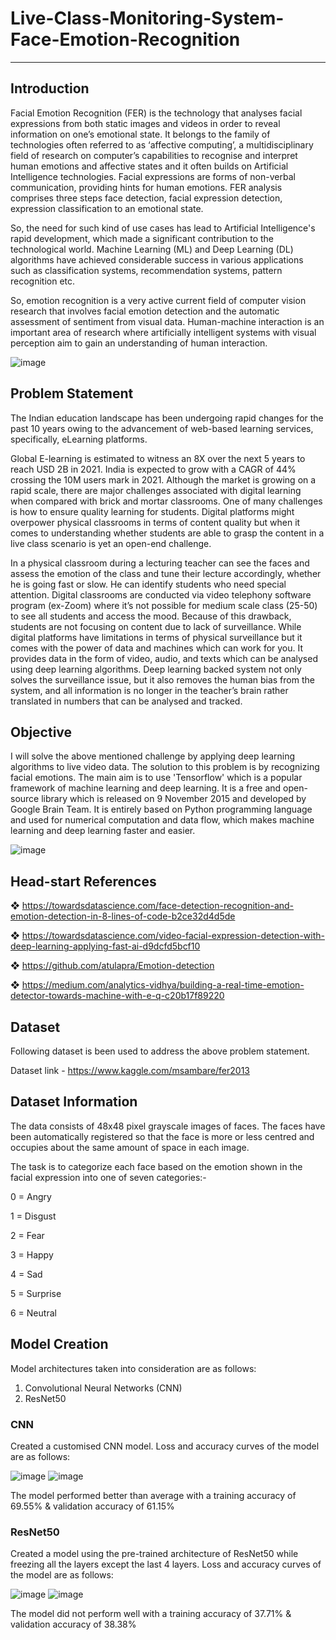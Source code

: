# Live-Class-Monitoring-System-Face-Emotion-Recognition

------------------------------------------------------------------------------------------------------------------------------------------------------------
## Introduction
Facial Emotion Recognition (FER) is the technology that analyses facial expressions from both static images and videos in order to reveal information on one’s emotional state. It belongs to the family of technologies often referred to as ‘affective computing’, a multidisciplinary field of research on computer’s capabilities to recognise and interpret human emotions and affective states and it often builds on Artificial Intelligence technologies. Facial expressions are forms of non-verbal
communication, providing hints for human emotions. FER analysis comprises three steps face detection, facial expression detection, expression classification to an emotional state.

So, the need for such kind of use cases has lead to Artificial Intelligence's rapid development, which made a significant contribution to the technological world. Machine Learning (ML) and Deep Learning (DL) algorithms have achieved considerable success in various applications such as classification systems, recommendation systems, pattern recognition etc.

So, emotion recognition is a very active current field of computer vision research that involves facial emotion detection and the automatic assessment of sentiment from visual data. Human-machine interaction is an important area of research where artificially intelligent systems with visual perception aim to gain an understanding of human interaction.

![image](https://user-images.githubusercontent.com/85817763/166962634-e056c082-c214-46f6-b037-1d8d9e3ad9c5.png)

## Problem Statement
The Indian education landscape has been undergoing rapid changes for the past 10 years owing to the advancement of web-based learning services, specifically, eLearning platforms.

Global E-learning is estimated to witness an 8X over the next 5 years to reach USD 2B in 2021. India is expected to grow with a CAGR of 44% crossing the 10M users mark in 2021. Although the market is growing on a rapid scale, there are major challenges associated with digital learning when compared with brick and mortar classrooms. One of many challenges is how to ensure quality learning for students. Digital platforms might overpower physical classrooms in terms of content quality but when it comes to understanding whether students are able to grasp the content in a live class scenario is yet an open-end challenge.

In a physical classroom during a lecturing teacher can see the faces and assess the emotion of the class and tune their lecture accordingly, whether he is going fast or slow. He can identify students who need special attention. Digital classrooms are conducted via video telephony software program (ex-Zoom) where it’s not possible for medium scale class (25-50) to see all students and access the mood. Because of this drawback, students are not focusing on content due to lack of surveillance. While digital platforms have limitations in terms of physical surveillance but it comes with the power of data and machines which can work for you. It provides data in the form of video, audio, and texts which can be analysed using deep learning algorithms. Deep learning backed system not only solves the surveillance issue, but it also removes the human bias from the system, and all information is no longer in the teacher’s brain rather translated in numbers that can be analysed and tracked.

## Objective
I will solve the above mentioned challenge by applying deep learning algorithms to live video data. The solution to this problem is by recognizing facial emotions. The main aim is to use 'Tensorflow' which is a popular framework of  machine learning and deep learning. It is a free and open-source library which is released on 9 November 2015 and developed by Google Brain Team. It is entirely based on Python programming language and used for numerical computation and data flow, which makes machine learning and deep learning faster and easier.


![image](https://user-images.githubusercontent.com/85817763/166960555-84f50568-1c53-4aca-9b90-bb22975b0314.png)

## Head-start References
❖ https://towardsdatascience.com/face-detection-recognition-and-emotion-detection-in-8-lines-of-code-b2ce32d4d5de

❖ https://towardsdatascience.com/video-facial-expression-detection-with-deep-learning-applying-fast-ai-d9dcfd5bcf10

❖ https://github.com/atulapra/Emotion-detection

❖ https://medium.com/analytics-vidhya/building-a-real-time-emotion-detector-towards-machine-with-e-q-c20b17f89220

## Dataset
Following dataset is been used to address the above problem statement.

Dataset link - https://www.kaggle.com/msambare/fer2013

## Dataset Information
The data consists of 48x48 pixel grayscale images of faces. The faces have been automatically registered so that the face is more or less centred and occupies about the same amount of space in each image.

The task is to categorize each face based on the emotion shown in the facial expression into one of seven categories:- 

0 = Angry 

1 = Disgust 

2 = Fear

3 = Happy

4 = Sad

5 = Surprise

6 = Neutral

##  Model Creation
Model architectures taken into consideration are as follows:
1. Convolutional Neural Networks (CNN)
2. ResNet50

### CNN
Created a customised CNN model. Loss and accuracy curves of the model are as follows:

![image](https://user-images.githubusercontent.com/85817763/167906739-4680d1cb-04c4-43d7-bed5-574e483a0bf9.png)
![image](https://user-images.githubusercontent.com/85817763/167906809-a5a6aaea-1a50-46ea-9496-4c9c01ff2d56.png)

The model performed better than average with a training accuracy of 69.55% & validation accuracy of 61.15%

### ResNet50
Created a model using the pre-trained architecture of ResNet50 while freezing all the layers except the last 4 layers. Loss and accuracy curves of the model are as follows:

![image](https://user-images.githubusercontent.com/85817763/167906996-1004835c-d0ec-494b-85f1-eb29ea2544c0.png)
![image](https://user-images.githubusercontent.com/85817763/167907039-8c5ba568-dd3b-462f-a1ee-9f52293225df.png)

The model did not perform well with a training accuracy of 37.71% & validation accuracy of 38.38%

